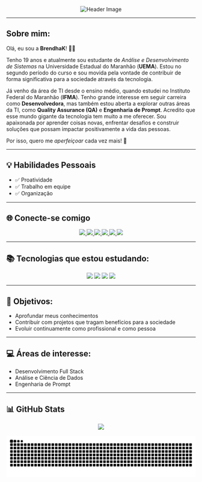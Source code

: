 <p align="center">
  <img src="https://github.com/Brendhak/Banner-Brendha/raw/main/banner_outra_opcao.png" alt="Header Image" />
</p>

---
## Sobre mim:
Olá, eu sou a **BrendhaK**! 👩‍💻

Tenho 19 anos e atualmente sou estudante de *Análise e Desenvolvimento de Sistemas* na Universidade Estadual do Maranhão (**UEMA**). Estou no segundo período do curso e sou movida pela vontade de contribuir de forma significativa para a sociedade através da tecnologia.

Já venho da área de TI desde o ensino médio, quando estudei no Instituto Federal do Maranhão (**IFMA**). Tenho grande interesse em seguir carreira como **Desenvolvedora**, mas também estou aberta a explorar outras áreas da TI, como **Quality Assurance (QA)** e **Engenharia de Prompt**. Acredito que esse mundo gigante da tecnologia tem muito a me oferecer. Sou apaixonada por aprender coisas novas, enfrentar desafios e construir soluções que possam impactar positivamente a vida das pessoas.

Por isso, quero me *aperfeiçoar* cada vez mais! 🚀

---

## 💡 Habilidades Pessoais

- ✅ Proatividade  
- ✅ Trabalho em equipe  
- ✅ Organização  

---

## 🌐 Conecte-se comigo

<p align="center">
  <a href="https://www.linkedin.com/in/brendha-costa-900693336/">
    <img src="https://img.shields.io/badge/LinkedIn-0077B5?style=for-the-badge&logo=linkedin&logoColor=white"/>
  </a>
  <a href="mailto:brendhaakmaccoy@gmail.com">
    <img src="https://img.shields.io/badge/Gmail-333333?style=for-the-badge&logo=gmail&logoColor=red"/>
  </a>
  <a href="mailto:brendhakayllanypro@gmail.com">
    <img src="https://img.shields.io/badge/-Email-000?style=for-the-badge&logo=microsoft-outlook&logoColor=007BFF"/>
  </a>
  <a href="https://www.instagram.com/Brendhakc/">
    <img src="https://img.shields.io/badge/-Instagram-%23E4405F?style=for-the-badge&logo=instagram&logoColor=white"/>
  </a>
  <a href="https://github.com/BrendhaK">
    <img src="https://img.shields.io/badge/GitHub-100000?style=for-the-badge&logo=github&logoColor=white"/>
  </a>
  <a href="https://lattes.cnpq.br/SEU-CÓDIGO-AQUI">
    <img src="https://img.shields.io/badge/Lattes-0072C6?style=for-the-badge&logo=readme&logoColor=white"/>
  </a>
</p>

---

## 📚 Tecnologias que estou estudando:

<p align="center">
  <img src="https://cdn.jsdelivr.net/gh/devicons/devicon@latest/icons/python/python-original.svg" width="40" />
  <img src="https://cdn.jsdelivr.net/gh/devicons/devicon@latest/icons/c/c-original.svg" width="40" />
  <img src="https://cdn.jsdelivr.net/gh/devicons/devicon@latest/icons/git/git-original.svg" width="40" />
  <img src="https://cdn.jsdelivr.net/gh/devicons/devicon@latest/icons/github/github-original.svg" width="40" />
</p>

---

## 🎯 Objetivos:

- Aprofundar meus conhecimentos  
- Contribuir com projetos que tragam benefícios para a sociedade  
- Evoluir continuamente como profissional e como pessoa  

---

## 💻 Áreas de interesse:

- Desenvolvimento Full Stack  
- Análise e Ciência de Dados  
- Engenharia de Prompt  

---

## 📊 GitHub Stats

<p align="center">
  <img src="https://github-readme-stats.vercel.app/api?username=brendhak&show_icons=true&theme=radical" />
</p>

<picture>
  <source media="(prefers-color-scheme: dark)" srcset="https://raw.githubusercontent.com/brendhak/brendhak/output/github-contribution-grid-snake-dark.svg">
  <source media="(prefers-color-scheme: light)" srcset="https://raw.githubusercontent.com/brendhak/brendhak/output/github-contribution-grid-snake.svg">
  <img alt="github contribution grid snake animation" src="https://raw.githubusercontent.com/brendhak/brendhak/output/github-contribution-grid-snake.svg">
</picture>
